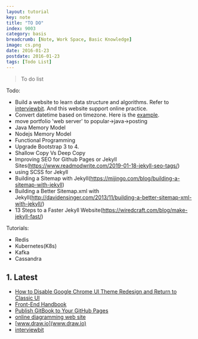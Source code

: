 ```yaml
---
layout: tutorial
key: note
title: "TO DO"
index: 9003
category: basis
breadcrumb: [Note, Work Space, Basic Knowledge]
image: cs.png
date: 2016-01-23
postdate: 2016-01-23
tags: [Todo List]
---
```


> To do list

Todo:
* Build a website to learn data structure and algorithms. Refer to [interviewbit](https://www.interviewbit.com/practice/). And this website support online practice.
* Convert datetime based on timezone. Here is the [example](https://www.timeanddate.com/worldclock/converted.html?iso=20190311T00&p1=198&p2=137).
* move portfolio 'web server' to popular->java->posting
* Java Memory Model
*  Nodejs Memory Model
* Functional Programming
* Upgrade Bootstrap 3 to 4.
* Shallow Copy Vs Deep Copy
* Improving SEO for Github Pages or Jekyll Sites(https://www.readmodwrite.com/2019-01-18-jekyll-seo-tags/)
* using SCSS for Jekyll
* Building a Sitemap with Jekyll(https://mijingo.com/blog/building-a-sitemap-with-jekyll)
* Building a Better Sitemap.xml with Jekyll(http://davidensinger.com/2013/11/building-a-better-sitemap-xml-with-jekyll/)
* 13 Steps to a Faster Jekyll Website(https://wiredcraft.com/blog/make-jekyll-fast/)






Tutorials:
* Redis
* Kubernetes(K8s)
* Kafka
* Cassandra

## 1. Latest
* [How to Disable Google Chrome UI Theme Redesign and Return to Classic UI](http://osxdaily.com/2018/09/10/disable-chrome-ui-theme-redesign/)
* [Front-End Handbook](https://www.frontendhandbook.com/)
* [Publish GitBook to Your GitHub Pages](http://sangsoonam.github.io/2016/08/02/publish-gitbook-to-your-github-pages.html)
* [online diagramming web site](https://github.com/jgraph/drawio)
* [www.draw.io](www.draw.io)
* [interviewbit](https://www.interviewbit.com/practice/)
